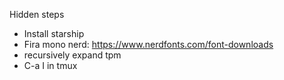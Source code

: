 Hidden steps
* Install starship
* Fira mono nerd: https://www.nerdfonts.com/font-downloads
* recursively expand tpm
* C-a I in tmux
